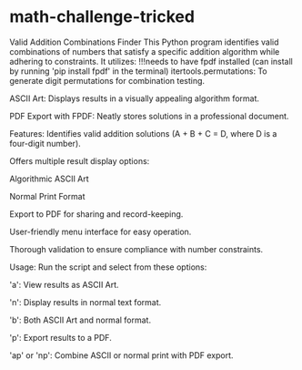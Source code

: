 # math-challenge-tricked
Valid Addition Combinations Finder
This Python program identifies valid combinations of numbers that satisfy a specific addition algorithm while adhering to constraints. It utilizes:
!!!needs to have fpdf installed (can install by running 'pip install fpdf' in the terminal)
itertools.permutations: To generate digit permutations for combination testing.

ASCII Art: Displays results in a visually appealing algorithm format.

PDF Export with FPDF: Neatly stores solutions in a professional document.

Features:
Identifies valid addition solutions (A + B + C = D, where D is a four-digit number).

Offers multiple result display options:

Algorithmic ASCII Art

Normal Print Format

Export to PDF for sharing and record-keeping.

User-friendly menu interface for easy operation.

Thorough validation to ensure compliance with number constraints.

Usage:
Run the script and select from these options:

'a': View results as ASCII Art.

'n': Display results in normal text format.

'b': Both ASCII Art and normal format.

'p': Export results to a PDF.

'ap' or 'np': Combine ASCII or normal print with PDF export.
